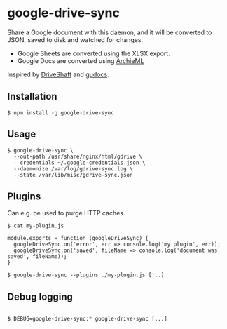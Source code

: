 # google-drive-sync

Share a Google document with this daemon, and it will be converted to JSON, saved to disk and watched for changes.

* Google Sheets are converted using the XLSX export.
* Google Docs are converted using [ArchieML](http://archieml.org)

Inspired by [DriveShaft](http://newsdev.github.io/driveshaft/) and [gudocs](https://github.com/guardian/gudocs).

## Installation

```
$ npm install -g google-drive-sync
```

## Usage

```
$ google-drive-sync \
  --out-path /usr/share/nginx/html/gdrive \
  --credentials ~/.google-credentials.json \
  --daemonize /var/log/gdrive-sync.log \
  --state /var/lib/misc/gdrive-sync.json
```

## Plugins

Can e.g. be used to purge HTTP caches.

```
$ cat my-plugin.js

module.exports = function (googleDriveSync) {
  googleDriveSync.on('error', err => console.log('my plugin', err));
  googleDriveSync.on('saved', fileName => console.log('document was saved', fileName));
}

$ google-drive-sync --plugins ./my-plugin.js [...]
```

## Debug logging

```

$ DEBUG=google-drive-sync:* google-drive-sync [...]
```